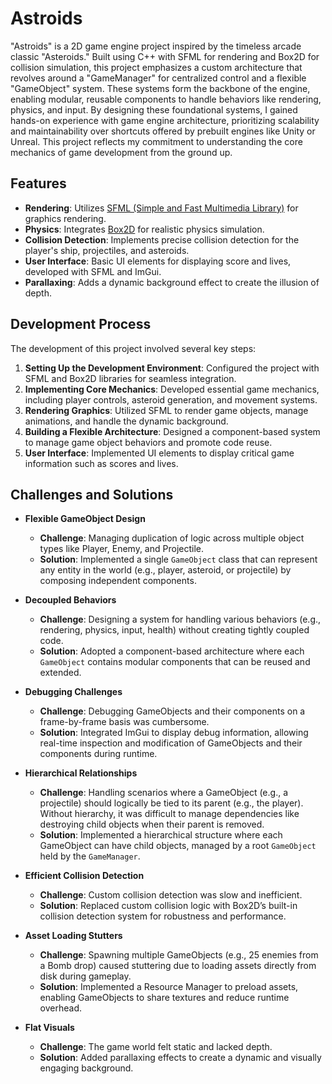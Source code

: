 #  Astroids

"Astroids" is a 2D game engine project inspired by the timeless arcade classic "Asteroids." Built using C++ with SFML for rendering and Box2D for collision simulation, this project emphasizes a custom architecture that revolves around a "GameManager" for centralized control and a flexible "GameObject" system. These systems form the backbone of the engine, enabling modular, reusable components to handle behaviors like rendering, physics, and input. By designing these foundational systems, I gained hands-on experience with game engine architecture, prioritizing scalability and maintainability over shortcuts offered by prebuilt engines like Unity or Unreal. This project reflects my commitment to understanding the core mechanics of game development from the ground up.

## Features

- **Rendering**: Utilizes [SFML (Simple and Fast Multimedia Library)](https://www.sfml-dev.org/) for graphics rendering.
- **Physics**: Integrates [Box2D](https://box2d.org/) for realistic physics simulation.
- **Collision Detection**: Implements precise collision detection for the player's ship, projectiles, and asteroids.
- **User Interface**: Basic UI elements for displaying score and lives, developed with SFML and ImGui.
- **Parallaxing**: Adds a dynamic background effect to create the illusion of depth.

## Development Process

The development of this project involved several key steps:

1. **Setting Up the Development Environment**: Configured the project with SFML and Box2D libraries for seamless integration.
2. **Implementing Core Mechanics**: Developed essential game mechanics, including player controls, asteroid generation, and movement systems.
3. **Rendering Graphics**: Utilized SFML to render game objects, manage animations, and handle the dynamic background.
4. **Building a Flexible Architecture**: Designed a component-based system to manage game object behaviors and promote code reuse.
5. **User Interface**: Implemented UI elements to display critical game information such as scores and lives.

## Challenges and Solutions

- **Flexible GameObject Design**  
  - **Challenge**: Managing duplication of logic across multiple object types like Player, Enemy, and Projectile.  
  - **Solution**: Implemented a single `GameObject` class that can represent any entity in the world (e.g., player, asteroid, or projectile) by composing independent components.

- **Decoupled Behaviors**  
  - **Challenge**: Designing a system for handling various behaviors (e.g., rendering, physics, input, health) without creating tightly coupled code.  
  - **Solution**: Adopted a component-based architecture where each `GameObject` contains modular components that can be reused and extended.

- **Debugging Challenges**  
  - **Challenge**: Debugging GameObjects and their components on a frame-by-frame basis was cumbersome.  
  - **Solution**: Integrated ImGui to display debug information, allowing real-time inspection and modification of GameObjects and their components during runtime.

- **Hierarchical Relationships**  
  - **Challenge**: Handling scenarios where a GameObject (e.g., a projectile) should logically be tied to its parent (e.g., the player). Without hierarchy, it was difficult to manage dependencies like destroying child objects when their parent is removed.  
  - **Solution**: Implemented a hierarchical structure where each GameObject can have child objects, managed by a root `GameObject` held by the `GameManager`.

- **Efficient Collision Detection**  
  - **Challenge**: Custom collision detection was slow and inefficient.  
  - **Solution**: Replaced custom collision logic with Box2D’s built-in collision detection system for robustness and performance.

- **Asset Loading Stutters**  
  - **Challenge**: Spawning multiple GameObjects (e.g., 25 enemies from a Bomb drop) caused stuttering due to loading assets directly from disk during gameplay.  
  - **Solution**: Implemented a Resource Manager to preload assets, enabling GameObjects to share textures and reduce runtime overhead.

- **Flat Visuals**  
  - **Challenge**: The game world felt static and lacked depth.  
  - **Solution**: Added parallaxing effects to create a dynamic and visually engaging background.
